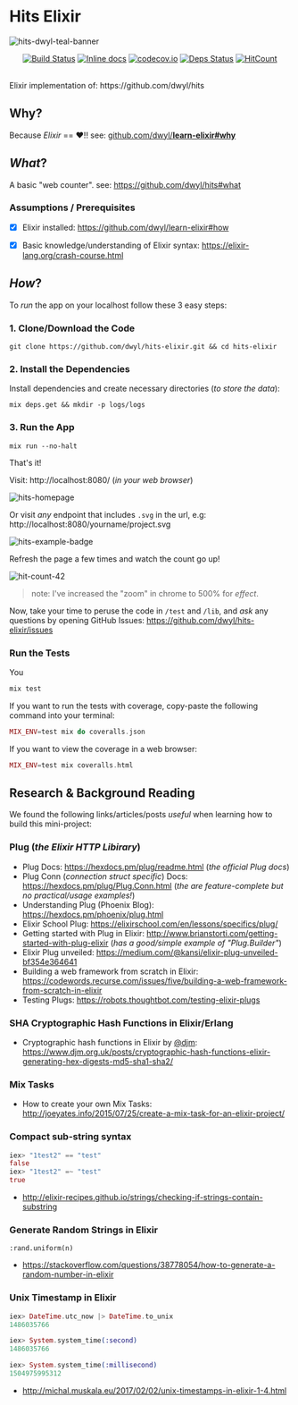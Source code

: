 # Hits Elixir

![hits-dwyl-teal-banner](https://user-images.githubusercontent.com/194400/30136430-d1b2c2b8-9356-11e7-9ed5-3d84f6e44066.png)

<div align="center">

[![Build Status](https://img.shields.io/travis/dwyl/hits-elixir.svg?style=flat-square)](https://travis-ci.org/dwyl/hits-elixir)
[![Inline docs](http://inch-ci.org/github/dwyl/hits-elixir.svg?style=flat-square)](http://inch-ci.org/github/dwyl/hits-elixir)
[![codecov.io](https://img.shields.io/codecov/c/github/dwyl/hits-elixir/master.svg?style=flat-square)](http://codecov.io/github/dwyl/hits-elixir?branch=master)
[![Deps Status](https://beta.hexfaktor.org/badge/all/github/dwyl/hits-elixir.svg?style=flat-square)](https://beta.hexfaktor.org/github/dwyl/hits-elixir)
[![HitCount](http://hits.dwyl.io/dwyl/hits-elixir.svg)](https://github.com/dwyl/hits-elixir)

</div>

<br />
Elixir implementation of: https://github.com/dwyl/hits

## Why?

Because _Elixir_ == :heart:!! see:
[github.com/dwyl/**learn-elixir#why**](https://github.com/dwyl/learn-elixir#why)

## _What_?

A basic "web counter". see: https://github.com/dwyl/hits#what


### Assumptions / Prerequisites

+ [x] Elixir installed: https://github.com/dwyl/learn-elixir#how
+ [x] Basic knowledge/understanding of Elixir syntax:
https://elixir-lang.org/crash-course.html


## _How_?

To _run_ the app on your localhost follow these 3 easy steps:

### 1. Clone/Download the Code

```
git clone https://github.com/dwyl/hits-elixir.git && cd hits-elixir
```

### 2. Install the Dependencies

Install dependencies and create necessary directories (_to store the data_):

```
mix deps.get && mkdir -p logs/logs
```

### 3. Run the App

```
mix run --no-halt
```

That's it! <br />


Visit: http://localhost:8080/ (_in your web browser_)

![hits-homepage](https://user-images.githubusercontent.com/194400/30294516-3dc31aca-9735-11e7-9e07-29a74e7c6bf0.png)

Or visit _any_ endpoint that includes `.svg` in the url,
e.g: http://localhost:8080/yourname/project.svg

![hits-example-badge](https://user-images.githubusercontent.com/194400/30294601-915b28b2-9735-11e7-8c56-c3ea6f414ded.png)

Refresh the page a few times and watch the count go up!

![hit-count-42](https://user-images.githubusercontent.com/194400/30295139-7db6c008-9737-11e7-9098-9488319e1271.png)

> note: I've increased the "zoom" in chrome to 500% for _effect_.


Now, take your time to peruse the code in `/test` and `/lib`,
and _ask_ any questions by opening GitHub Issues:
https://github.com/dwyl/hits-elixir/issues


### Run the Tests

You

```elixir
mix test
```

If you want to run the tests with coverage, copy-paste the following command
into your terminal:

```elixir
MIX_ENV=test mix do coveralls.json
```
If you want to view the coverage in a web browser:

```elixir
MIX_ENV=test mix coveralls.html
```


## Research & Background Reading

We found the following links/articles/posts _useful_
when learning how to build this mini-project:

### Plug (_the Elixir HTTP Libirary_)

+ Plug Docs: https://hexdocs.pm/plug/readme.html (_the official Plug docs_)
+ Plug Conn (_connection struct specific_) Docs:
https://hexdocs.pm/plug/Plug.Conn.html
(_the are feature-complete but no practical/usage examples!_)
+ Understanding Plug (Phoenix Blog): https://hexdocs.pm/phoenix/plug.html
+ Elixir School Plug:
https://elixirschool.com/en/lessons/specifics/plug/
+ Getting started with Plug in Elixir:
http://www.brianstorti.com/getting-started-with-plug-elixir
(_has a good/simple example of "Plug.Builder"_)
+ Elixir Plug unveiled:
https://medium.com/@kansi/elixir-plug-unveiled-bf354e364641
+ Building a web framework from scratch in Elixir:
https://codewords.recurse.com/issues/five/building-a-web-framework-from-scratch-in-elixir
+ Testing Plugs: https://robots.thoughtbot.com/testing-elixir-plugs

### SHA Cryptographic Hash Functions in Elixir/Erlang

+ Cryptographic hash functions in Elixir by [@djm](https://github.com/djm):
https://www.djm.org.uk/posts/cryptographic-hash-functions-elixir-generating-hex-digests-md5-sha1-sha2/

### Mix Tasks

+ How to create your own Mix Tasks:
http://joeyates.info/2015/07/25/create-a-mix-task-for-an-elixir-project/


### Compact sub-string syntax

```elixir
iex> "1test2" == "test"
false
iex> "1test2" =~ "test"
true
```

+ http://elixir-recipes.github.io/strings/checking-if-strings-contain-substring

### Generate Random Strings in Elixir

```
:rand.uniform(n)
```

+ https://stackoverflow.com/questions/38778054/how-to-generate-a-random-number-in-elixir

### Unix Timestamp in Elixir

```elixir
iex> DateTime.utc_now |> DateTime.to_unix
1486035766

iex> System.system_time(:second)
1486035766

iex> System.system_time(:millisecond)
1504975995312
```

+ http://michal.muskala.eu/2017/02/02/unix-timestamps-in-elixir-1-4.html
